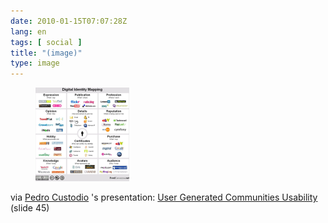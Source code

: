 ```yaml
---
date: 2010-01-15T07:07:28Z
lang: en
tags: [ social ]
title: "(image)"
type: image
---
```


<figure>
<a
href="https://hugo.ferreira.cc/via-pedro-custodios-presentation-user-generated/attachment/1178/"
rel="attachment"><img
src="tumblr_kwazkghVBT1qz82meo1_1280-150x150.png"
width="150" height="150" /></a></figure>

via [Pedro Custodio](http://pedrocustodio.com) 's presentation: [User
Generated Communities
Usability](http://www.slideshare.net/pecus/user-generated-communities-usability)
(slide 45)

